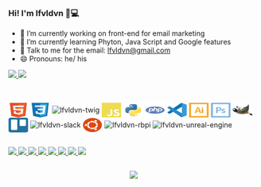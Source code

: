 ### Hi! I'm lfvldvn 👋💻

- 🔭 I’m currently working on front-end for email marketing
- 🌱 I’m currently learning Phyton, Java Script and Google features
- 📧 Talk to me for the email: lfvldvn@gmail.com 
- 😄 Pronouns: he/ his

<!-- stats & langs -->
<div style="display: inline-block;">
	<a href="https://github.com/lfvldvn" target="_blank">
		<img src="https://github-readme-stats.vercel.app/api?username=lfvldvn&theme=midnight-purple&show_icons=true" height="130em" />
		<img src="https://github-readme-stats.vercel.app/api/top-langs/?username=lfvldvn&layout=compact&theme=midnight-purple" height="130em" />
	</a>
</div>

##

<!-- dev icons -->
<div style="display: inline-block;"><br>
	<img src="https://raw.githubusercontent.com/devicons/devicon/9f4f5cdb393299a81125eb5127929ea7bfe42889/icons/html5/html5-original.svg" width="40" height="30" align="center" alt="lfvldvn-HTML" />
	<img src="https://raw.githubusercontent.com/devicons/devicon/9f4f5cdb393299a81125eb5127929ea7bfe42889/icons/css3/css3-original.svg" width="40" height="30" align="center" alt="lfvldvn-CSS" />
	<img src="https://www.drupal.org/files/project-images/twig_1.png" width="20" height="30" align="center" alt="lfvldvn-twig" />
	<img src="https://raw.githubusercontent.com/devicons/devicon/9f4f5cdb393299a81125eb5127929ea7bfe42889/icons/javascript/javascript-plain.svg" width="40" height="30" align="center" alt="lfvldvn-js" />	
	<img src="https://raw.githubusercontent.com/devicons/devicon/9f4f5cdb393299a81125eb5127929ea7bfe42889/icons/python/python-original.svg" width="40" height="30" align="center" alt="lfvldvn-phyton" />
	<img src="https://raw.githubusercontent.com/devicons/devicon/9f4f5cdb393299a81125eb5127929ea7bfe42889/icons/php/php-plain.svg" width="40" height="30" align="center" alt="lfvldvn-php" />
	<img src="https://raw.githubusercontent.com/devicons/devicon/9f4f5cdb393299a81125eb5127929ea7bfe42889/icons/vscode/vscode-original.svg" width="40" height="30" align="center" alt="lfvldvn-vscode" />
	<img src="https://raw.githubusercontent.com/devicons/devicon/9f4f5cdb393299a81125eb5127929ea7bfe42889/icons/illustrator/illustrator-line.svg" width="40" height="30" align="center" alt="lfvldvn-illustrator" />
	<img src="https://raw.githubusercontent.com/devicons/devicon/9f4f5cdb393299a81125eb5127929ea7bfe42889/icons/photoshop/photoshop-line.svg" width="40" height="30" align="center" alt="lfvldvn-photoshop" />
	<img src="https://raw.githubusercontent.com/devicons/devicon/9f4f5cdb393299a81125eb5127929ea7bfe42889/icons/gimp/gimp-original.svg" width="40" height="30" align="center" alt="lfvldvn-gimp" />
	<img src="https://raw.githubusercontent.com/devicons/devicon/9f4f5cdb393299a81125eb5127929ea7bfe42889/icons/trello/trello-plain.svg" width="40" height="30" align="center" alt="lfvldvn-trello" />
        <img src="https://cdn.jsdelivr.net/gh/devicons/devicon/icons/slack/slack-original.svg" width="40" height="30" align="center" alt="lfvldvn-slack" />
	<img src="https://raw.githubusercontent.com/devicons/devicon/9f4f5cdb393299a81125eb5127929ea7bfe42889/icons/ubuntu/ubuntu-plain.svg" width="40" height="30" align="center" alt="lfvldvn-ubuntu" />
        <img src="https://cdn.jsdelivr.net/gh/devicons/devicon/icons/raspberrypi/raspberrypi-original.svg" width="40" height="30" align="center" alt="lfvldvn-rbpi" />
        <img src="https://cdn.jsdelivr.net/gh/devicons/devicon/icons/unrealengine/unrealengine-original.svg" width="40" height="30" align="center" alt="lfvldvn-unreal-engine" />
</div>

##

<!-- social media -->
<div>
	<!-- linkedin -->
	<a href="" target="_blank">
		<img src="https://img.shields.io/badge/LinkedIn-0077B5?style=for-the-badge&logo=linkedin&logoColor=white">
	</a>
	<!-- instagram -->
	<a href="" target="_blank">
		<img src="https://img.shields.io/badge/Instagram-E4405F?style=for-the-badge&logo=instagram&logoColor=white">
	</a>
	<!-- facebook -->
	<a href="" target="_blank">
		<img src="https://img.shields.io/badge/Facebook-1877F2?style=for-the-badge&logo=facebook&logoColor=white">
	</a>
	<!-- twitter -->
	<a href="" target="_blank">
		<img src="https://img.shields.io/badge/Twitter-1DA1F2?style=for-the-badge&logo=twitter&logoColor=white">
	</a>
	<!-- youtube -->
	<a href="" target="_blank">
		<img src="https://img.shields.io/badge/YouTube-FF0000?style=for-the-badge&logo=youtube&logoColor=white">
	</a>
	<!-- twitch -->
	<a href="" target="_blank">
		<img src="https://img.shields.io/badge/Twitch-9146FF?style=for-the-badge&logo=twitch&logoColor=white">
	</a>
	<!-- discord -->
	<a href="" target="_blank">
		<img src="https://img.shields.io/badge/Discord-7289DA?style=for-the-badge&logo=discord&logoColor=white">
	</a>
	<!-- whats -->
	<a href="" target="_blank">
		<img src="https://img.shields.io/badge/WhatsApp-25D366?style=for-the-badge&logo=whatsapp&logoColor=white">
	</a>
</div>

##
<div align="center">
   <img src="https://github.com/lfvldvn/lfvldvn/blob/output/github-contribution-grid-snake.svg">
</div> 

